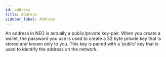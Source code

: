 ```yaml
---
id: address
title: Address
sidebar_label: Address
---
```


An address in NEO is actually a public/private key-pair. When you create a wallet, the password you use is used to create a 32 byte private key that is stored and known only to you. This key is paired with a ‘public’ key that is used to identify the address on the network.